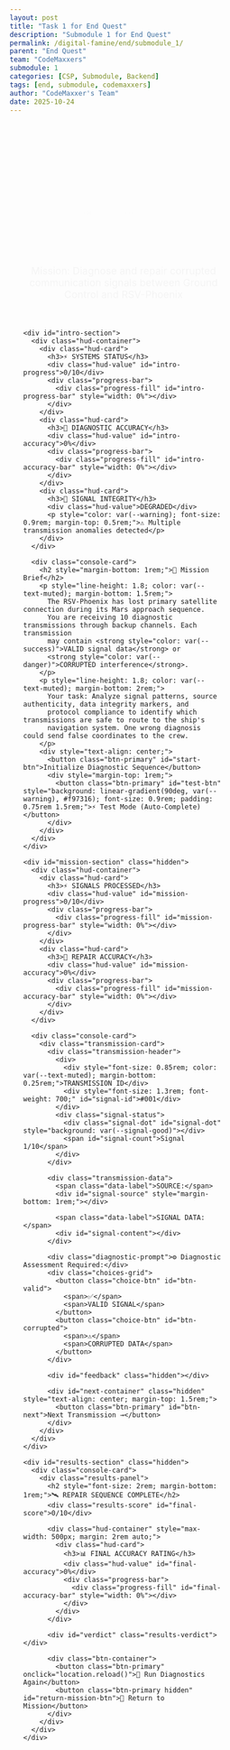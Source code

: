 ```yaml
---
layout: post
title: "Task 1 for End Quest"
description: "Submodule 1 for End Quest"
permalink: /digital-famine/end/submodule_1/
parent: "End Quest"
team: "CodeMaxxers"
submodule: 1
categories: [CSP, Submodule, Backend]
tags: [end, submodule, codemaxxers]
author: "CodeMaxxer's Team"
date: 2025-10-24
---
```

<!DOCTYPE html>
<html lang="en">
<head>
  <meta charset="UTF-8">
  <meta name="viewport" content="width=device-width, initial-scale=1.0">
  <title>Satellite Repair Mission</title>
  <style>
    * { margin: 0; padding: 0; box-sizing: border-box; }
    
    :root {
      --bg-primary: #0a0e27;
      --bg-secondary: #141b3d;
      --card-bg: rgba(20,27,61,0.85);
      --card-border: rgba(100,140,255,0.2);
      --accent: #60a5fa;
      --accent-glow: #3b82f6;
      --success: #10b981;
      --danger: #ef4444;
      --warning: #f59e0b;
      --text: #e5e7eb;
      --text-muted: #9ca3af;
      --signal-good: #22c55e;
      --signal-bad: #dc2626;
    }

    body {
      background: linear-gradient(135deg, var(--bg-primary) 0%, #1a1f4d 100%);
      color: var(--text);
      font-family: 'Segoe UI', system-ui, -apple-system, sans-serif;
      min-height: 100vh;
      overflow-x: hidden;
      position: relative;
    }

    body::before {
      content: '';
      position: fixed;
      top: 0; left: 0; right: 0; bottom: 0;
      background: 
        radial-gradient(circle at 20% 50%, rgba(59,130,246,0.1) 0%, transparent 50%),
        radial-gradient(circle at 80% 80%, rgba(139,92,246,0.08) 0%, transparent 50%);
      pointer-events: none;
    }

    .stars {
      position: fixed;
      top: 0; left: 0; right: 0; bottom: 0;
      background: transparent;
      pointer-events: none;
    }

    .star {
      position: absolute;
      width: 2px;
      height: 2px;
      background: white;
      border-radius: 50%;
      animation: twinkle 3s infinite;
    }

    @keyframes twinkle {
      0%, 100% { opacity: 0.3; }
      50% { opacity: 1; }
    }

    .container {
      max-width: 1200px;
      margin: 0 auto;
      padding: 2rem 1.5rem;
      position: relative;
      z-index: 1;
    }

    .mission-header {
      text-align: center;
      margin-bottom: 2rem;
      animation: fadeInDown 0.6s ease;
    }

    @keyframes fadeInDown {
      from { opacity: 0; transform: translateY(-20px); }
      to { opacity: 1; transform: translateY(0); }
    }

    .mission-header h1 {
      font-size: 2.5rem;
      font-weight: 700;
      background: linear-gradient(90deg, var(--accent), #8b5cf6);
      -webkit-background-clip: text;
      -webkit-text-fill-color: transparent;
      background-clip: text;
      margin-bottom: 0.5rem;
      text-shadow: 0 0 30px rgba(96,165,250,0.3);
    }

    .mission-header .subtitle {
      color: var(--text-muted);
      font-size: 1.1rem;
    }

    .hud-container {
      display: grid;
      grid-template-columns: repeat(auto-fit, minmax(280px, 1fr));
      gap: 1rem;
      margin-bottom: 2rem;
      animation: fadeIn 0.8s ease 0.2s both;
    }

    @keyframes fadeIn {
      from { opacity: 0; }
      to { opacity: 1; }
    }

    .hud-card {
      background: var(--card-bg);
      border: 1px solid var(--card-border);
      border-radius: 16px;
      padding: 1.5rem;
      backdrop-filter: blur(10px);
      box-shadow: 0 8px 32px rgba(0,0,0,0.3);
      transition: all 0.3s ease;
    }

    .hud-card:hover {
      transform: translateY(-2px);
      box-shadow: 0 12px 40px rgba(96,165,250,0.2);
      border-color: var(--accent);
    }

    .hud-card h3 {
      font-size: 0.9rem;
      text-transform: uppercase;
      letter-spacing: 1px;
      color: var(--text-muted);
      margin-bottom: 0.75rem;
    }

    .hud-value {
      font-size: 2rem;
      font-weight: 700;
      color: var(--accent);
      margin-bottom: 0.5rem;
    }

    .progress-bar {
      height: 12px;
      background: rgba(0,0,0,0.4);
      border-radius: 999px;
      overflow: hidden;
      position: relative;
    }

    .progress-fill {
      height: 100%;
      background: linear-gradient(90deg, var(--accent-glow), #8b5cf6);
      border-radius: 999px;
      transition: width 0.4s cubic-bezier(0.4, 0, 0.2, 1);
      box-shadow: 0 0 10px rgba(96,165,250,0.5);
      position: relative;
    }

    .progress-fill::after {
      content: '';
      position: absolute;
      top: 0; left: 0; right: 0; bottom: 0;
      background: linear-gradient(90deg, transparent, rgba(255,255,255,0.3), transparent);
      animation: shimmer 2s infinite;
    }

    @keyframes shimmer {
      0% { transform: translateX(-100%); }
      100% { transform: translateX(100%); }
    }

    .console-card {
      background: var(--card-bg);
      border: 1px solid var(--card-border);
      border-radius: 20px;
      padding: 2rem;
      backdrop-filter: blur(10px);
      box-shadow: 0 12px 48px rgba(0,0,0,0.4);
      animation: fadeInUp 0.6s ease;
    }

    @keyframes fadeInUp {
      from { opacity: 0; transform: translateY(20px); }
      to { opacity: 1; transform: translateY(0); }
    }

    .transmission-card {
      background: linear-gradient(135deg, rgba(20,27,61,0.9), rgba(30,41,59,0.9));
      border: 1px solid var(--card-border);
      border-radius: 16px;
      padding: 2rem;
      margin-bottom: 1.5rem;
      position: relative;
      overflow: hidden;
    }

    .transmission-card::before {
      content: '';
      position: absolute;
      top: 0; left: 0; right: 0;
      height: 3px;
      background: linear-gradient(90deg, var(--accent), #8b5cf6);
      animation: scanline 3s infinite;
    }

    @keyframes scanline {
      0%, 100% { opacity: 0.3; }
      50% { opacity: 1; }
    }

    .transmission-header {
      display: flex;
      justify-content: space-between;
      align-items: center;
      margin-bottom: 1rem;
      padding-bottom: 1rem;
      border-bottom: 1px solid var(--card-border);
    }

    .signal-status {
      display: flex;
      align-items: center;
      gap: 0.5rem;
      padding: 0.5rem 1rem;
      background: rgba(0,0,0,0.3);
      border-radius: 999px;
      font-weight: 600;
      font-size: 0.9rem;
    }

    .signal-dot {
      width: 10px;
      height: 10px;
      border-radius: 50%;
      animation: pulse 2s infinite;
    }

    @keyframes pulse {
      0%, 100% { transform: scale(1); opacity: 1; }
      50% { transform: scale(1.2); opacity: 0.7; }
    }

    .transmission-data {
      background: rgba(0,0,0,0.4);
      border: 1px solid rgba(255,255,255,0.05);
      border-radius: 12px;
      padding: 1.5rem;
      margin: 1rem 0;
      font-family: 'Courier New', monospace;
      font-size: 0.95rem;
      line-height: 1.6;
    }

    .data-label {
      color: var(--accent);
      font-weight: 600;
      margin-bottom: 0.5rem;
      display: block;
    }

    .diagnostic-prompt {
      color: var(--text-muted);
      font-size: 0.9rem;
      margin: 1.5rem 0 1rem;
      font-weight: 600;
      text-transform: uppercase;
      letter-spacing: 1px;
    }

    .choices-grid {
      display: grid;
      grid-template-columns: 1fr 1fr;
      gap: 1rem;
      margin: 1rem 0;
    }

    .choice-btn {
      padding: 1.25rem 1.5rem;
      border: 2px solid var(--card-border);
      background: rgba(20,27,61,0.6);
      color: var(--text);
      border-radius: 12px;
      font-size: 1rem;
      font-weight: 600;
      cursor: pointer;
      transition: all 0.2s ease;
      display: flex;
      align-items: center;
      justify-content: center;
      gap: 0.5rem;
      position: relative;
      overflow: hidden;
    }

    .choice-btn::before {
      content: '';
      position: absolute;
      top: 50%; left: 50%;
      width: 0; height: 0;
      border-radius: 50%;
      background: rgba(96,165,250,0.2);
      transform: translate(-50%, -50%);
      transition: width 0.3s, height 0.3s;
    }

    .choice-btn:hover:not(:disabled)::before {
      width: 300px;
      height: 300px;
    }

    .choice-btn:hover:not(:disabled) {
      transform: translateY(-2px);
      box-shadow: 0 8px 24px rgba(96,165,250,0.3);
      border-color: var(--accent);
    }

    .choice-btn.correct {
      border-color: var(--success);
      background: rgba(16,185,129,0.1);
    }

    .choice-btn.incorrect {
      border-color: var(--danger);
      background: rgba(239,68,68,0.1);
    }

    .choice-btn:disabled {
      opacity: 0.6;
      cursor: not-allowed;
    }

    .feedback-panel {
      margin-top: 1.5rem;
      padding: 1.5rem;
      border-radius: 12px;
      border-left: 4px solid;
      animation: slideIn 0.3s ease;
    }

    @keyframes slideIn {
      from { opacity: 0; transform: translateX(-20px); }
      to { opacity: 1; transform: translateX(0); }
    }

    .feedback-panel.correct {
      background: rgba(16,185,129,0.1);
      border-color: var(--success);
    }

    .feedback-panel.incorrect {
      background: rgba(239,68,68,0.1);
      border-color: var(--danger);
    }

    .feedback-title {
      font-weight: 700;
      font-size: 1.1rem;
      margin-bottom: 0.5rem;
    }

    .btn-primary {
      background: linear-gradient(90deg, var(--accent-glow), #8b5cf6);
      color: white;
      border: none;
      padding: 1rem 2.5rem;
      border-radius: 12px;
      font-size: 1.1rem;
      font-weight: 600;
      cursor: pointer;
      transition: all 0.3s ease;
      box-shadow: 0 4px 20px rgba(96,165,250,0.3);
      text-transform: uppercase;
      letter-spacing: 1px;
    }

    .btn-primary:hover {
      transform: translateY(-2px);
      box-shadow: 0 8px 32px rgba(96,165,250,0.5);
    }

    .btn-primary:active {
      transform: translateY(0);
    }

    .results-panel {
      text-align: center;
      padding: 3rem 2rem;
    }

    .results-score {
      font-size: 4rem;
      font-weight: 700;
      background: linear-gradient(90deg, var(--accent), #8b5cf6);
      -webkit-background-clip: text;
      -webkit-text-fill-color: transparent;
      background-clip: text;
      margin: 1rem 0;
    }

    .results-verdict {
      padding: 2rem;
      border-radius: 16px;
      margin: 2rem 0;
      border: 2px solid;
    }

    .btn-container {
      display: flex;
      gap: 1rem;
      justify-content: center;
      flex-wrap: wrap;
      margin-top: 2rem;
    }

    .hidden { display: none !important; }

    @media (max-width: 768px) {
      .mission-header h1 { font-size: 1.8rem; }
      .choices-grid { grid-template-columns: 1fr; }
      .hud-container { grid-template-columns: 1fr; }
    }
  </style>
</head>
<body>
  <div class="stars" id="stars"></div>
  
  <div class="container">
    <div class="mission-header">
      <h1>🛰️ SATELLITE LINK REPAIR PROTOCOL</h1>
      <p class="subtitle">Mission: Diagnose and repair corrupted communication signals between Ground Control and RSV-Phoenix</p>
    </div>

    <div id="intro-section">
      <div class="hud-container">
        <div class="hud-card">
          <h3>⚡ SYSTEMS STATUS</h3>
          <div class="hud-value" id="intro-progress">0/10</div>
          <div class="progress-bar">
            <div class="progress-fill" id="intro-progress-bar" style="width: 0%"></div>
          </div>
        </div>
        <div class="hud-card">
          <h3>🎯 DIAGNOSTIC ACCURACY</h3>
          <div class="hud-value" id="intro-accuracy">0%</div>
          <div class="progress-bar">
            <div class="progress-fill" id="intro-accuracy-bar" style="width: 0%"></div>
          </div>
        </div>
        <div class="hud-card">
          <h3>📡 SIGNAL INTEGRITY</h3>
          <div class="hud-value">DEGRADED</div>
          <p style="color: var(--warning); font-size: 0.9rem; margin-top: 0.5rem;">⚠️ Multiple transmission anomalies detected</p>
        </div>
      </div>

      <div class="console-card">
        <h2 style="margin-bottom: 1rem;">🚀 Mission Brief</h2>
        <p style="line-height: 1.8; color: var(--text-muted); margin-bottom: 1.5rem;">
          The RSV-Phoenix has lost primary satellite connection during its Mars approach sequence. 
          You are receiving 10 diagnostic transmissions through backup channels. Each transmission 
          may contain <strong style="color: var(--success)">VALID signal data</strong> or 
          <strong style="color: var(--danger)">CORRUPTED interference</strong>.
        </p>
        <p style="line-height: 1.8; color: var(--text-muted); margin-bottom: 2rem;">
          Your task: Analyze signal patterns, source authenticity, data integrity markers, and 
          protocol compliance to identify which transmissions are safe to route to the ship's 
          navigation system. One wrong diagnosis could send false coordinates to the crew.
        </p>
        <div style="text-align: center;">
          <button class="btn-primary" id="start-btn">Initialize Diagnostic Sequence</button>
          <div style="margin-top: 1rem;">
            <button class="btn-primary" id="test-btn" style="background: linear-gradient(90deg, var(--warning), #f97316); font-size: 0.9rem; padding: 0.75rem 1.5rem;">⚡ Test Mode (Auto-Complete)</button>
          </div>
        </div>
      </div>
    </div>

    <div id="mission-section" class="hidden">
      <div class="hud-container">
        <div class="hud-card">
          <h3>⚡ SIGNALS PROCESSED</h3>
          <div class="hud-value" id="mission-progress">0/10</div>
          <div class="progress-bar">
            <div class="progress-fill" id="mission-progress-bar" style="width: 0%"></div>
          </div>
        </div>
        <div class="hud-card">
          <h3>🎯 REPAIR ACCURACY</h3>
          <div class="hud-value" id="mission-accuracy">0%</div>
          <div class="progress-bar">
            <div class="progress-fill" id="mission-accuracy-bar" style="width: 0%"></div>
          </div>
        </div>
      </div>

      <div class="console-card">
        <div class="transmission-card">
          <div class="transmission-header">
            <div>
              <div style="font-size: 0.85rem; color: var(--text-muted); margin-bottom: 0.25rem;">TRANSMISSION ID</div>
              <div style="font-size: 1.3rem; font-weight: 700;" id="signal-id">#001</div>
            </div>
            <div class="signal-status">
              <div class="signal-dot" id="signal-dot" style="background: var(--signal-good)"></div>
              <span id="signal-count">Signal 1/10</span>
            </div>
          </div>

          <div class="transmission-data">
            <span class="data-label">SOURCE:</span>
            <div id="signal-source" style="margin-bottom: 1rem;"></div>
            
            <span class="data-label">SIGNAL DATA:</span>
            <div id="signal-content"></div>
          </div>

          <div class="diagnostic-prompt">⚙️ Diagnostic Assessment Required:</div>
          <div class="choices-grid">
            <button class="choice-btn" id="btn-valid">
              <span>✅</span>
              <span>VALID SIGNAL</span>
            </button>
            <button class="choice-btn" id="btn-corrupted">
              <span>⚠️</span>
              <span>CORRUPTED DATA</span>
            </button>
          </div>

          <div id="feedback" class="hidden"></div>

          <div id="next-container" class="hidden" style="text-align: center; margin-top: 1.5rem;">
            <button class="btn-primary" id="btn-next">Next Transmission →</button>
          </div>
        </div>
      </div>
    </div>

    <div id="results-section" class="hidden">
      <div class="console-card">
        <div class="results-panel">
          <h2 style="font-size: 2rem; margin-bottom: 1rem;">🛰️ REPAIR SEQUENCE COMPLETE</h2>
          <div class="results-score" id="final-score">0/10</div>
          
          <div class="hud-container" style="max-width: 500px; margin: 2rem auto;">
            <div class="hud-card">
              <h3>📊 FINAL ACCURACY RATING</h3>
              <div class="hud-value" id="final-accuracy">0%</div>
              <div class="progress-bar">
                <div class="progress-fill" id="final-accuracy-bar" style="width: 0%"></div>
              </div>
            </div>
          </div>

          <div id="verdict" class="results-verdict"></div>

          <div class="btn-container">
            <button class="btn-primary" onclick="location.reload()">🔄 Run Diagnostics Again</button>
            <button class="btn-primary hidden" id="return-mission-btn">🚀 Return to Mission</button>
          </div>
        </div>
      </div>
    </div>
  </div>

  <script>
    // Generate stars
    (function() {
      const starsContainer = document.getElementById('stars');
      for (let i = 0; i < 100; i++) {
        const star = document.createElement('div');
        star.className = 'star';
        star.style.left = Math.random() * 100 + '%';
        star.style.top = Math.random() * 100 + '%';
        star.style.animationDelay = Math.random() * 3 + 's';
        starsContainer.appendChild(star);
      }
    })();

    const signals = [
      {
        id: "RSV-PHX-001",
        source: "@NASA_DeepSpace • Verified Ground Control Station • Houston, TX",
        content: "RSV-Phoenix trajectory update: Orbital insertion burn scheduled T-minus 72 hours. Delta-V requirement: 1,247 m/s. Telemetry nominal. Full burn sequence uploaded to primary nav computer. Verification code: MARS-2025-PHX-ALPHA.",
        answer: "valid",
        explanation: "VALID: Official NASA source with verification badge, specific technical parameters (Delta-V, timing), procedural language, verification code included. Standard mission update protocol followed."
      },
      {
        id: "ANON-LEAK-447",
        source: "@SpaceLeaks_Insider • Unverified Account • Location Hidden",
        content: "🚨 URGENT: Phoenix crew in DANGER! NASA hiding critical system failures. Thermal shielding compromised but they won't abort mission. SHARE before they silence this! Anonymous source inside mission control confirms coverup. Trust NO official statements!",
        answer: "corrupted",
        explanation: "CORRUPTED: Unverified source, sensational fear language, conspiracy framing, no technical specifics, urgency manipulation tactics, attacks official sources without evidence. Classic misinformation signature."
      },
      {
        id: "ESA-COLLAB-112",
        source: "@ESA_Operations • Verified European Space Agency • Darmstadt, Germany",
        content: "Coordinating deep space network handoff with NASA for RSV-Phoenix. ESA ground stations Madrid & New Norcia providing telemetry support during Mars approach phase. Signal acquisition window: 0430-0820 UTC. Joint mission ops protocol active.",
        answer: "valid",
        explanation: "VALID: Official ESA verified account, specific ground stations named, precise time windows, international cooperation context, professional terminology. Legitimate coordination between space agencies."
      },
      {
        id: "SCAM-CRYPTO-891",
        source: "@MarsToken_Official • Unverified Account • Link in bio",
        content: "🚀 BREAKING: Phoenix crew secretly invested in $MARS coin before launch! Token going 10,000% when they land! Elon & NASA insiders already bought in! LAST CHANCE before moon! Limited presale ends in 3 HOURS! Link: bit.ly/marscoin-scam",
        answer: "corrupted",
        explanation: "CORRUPTED: Financial scam pattern, false celebrity association, artificial urgency (3 hours!), unrealistic promises (10,000%), suspicious shortened URL, unverified source. Malicious phishing attempt."
      },
      {
        id: "MIT-AERO-229",
        source: "@Dr_Rodriguez_MIT • Verified Aerospace Professor • Cambridge, MA",
        content: "Fascinating engineering challenge with Phoenix's entry corridor. New paper analyzing hypersonic thermal dynamics during Mars EDL available on arXiv:2025.10847. Peer review pending. Models suggest Phoenix's ablative shield design offers 15% safety margin improvement over Curiosity.",
        answer: "valid",
        explanation: "VALID: Credentialed academic expert, specific technical content, peer-review transparency mentioned, arXiv preprint reference (verifiable), measured claims with percentage specifics. Scholarly communication standard."
      },
      {
        id: "VIRAL-SPACE-334",
        source: "@CosmicTruths88 • Unverified Account • Anonymous",
        content: "You WON'T BELIEVE what Phoenix cameras captured near Mars!! 😱 Structures that NASA is HIDING from public! Ancient alien technology confirmed! Click for SHOCKING images they don't want you to see! Government knows but won't tell you!!! #TruthSeekers #WakeUp",
        answer: "corrupted",
        explanation: "CORRUPTED: Pure clickbait structure, multiple exclamation marks, vague sensational claims, 'they don't want you to know' conspiracy framing, no specific evidence, manipulation tactics, unverified anonymous source."
      },
      {
        id: "JPL-NAV-156",
        source: "@NASA_JPL_Navigation • Verified Jet Propulsion Laboratory • Pasadena, CA",
        content: "RSV-Phoenix navigation update: Mid-course correction burn completed successfully at 14:23:41 UTC. Achieved 99.7% target accuracy. New trajectory projects landing ellipse center: 18.38°S 77.58°E. Next maneuver scheduled T+96 hours. Data archived at jpl.nasa.gov/missions/phoenix",
        answer: "valid",
        explanation: "VALID: Official JPL verified account, precise timestamps and coordinates, specific accuracy metrics, procedural updates, verifiable data archive link. Standard mission operations communication."
      },
      {
        id: "CONSPIRACY-774",
        source: "@MarsHoax_Exposed • Unverified Account • VPN Location",
        content: "PROOF that Phoenix mission is FAKE! Launch footage shows CGI glitches at 3:47. Hollywood production confirmed by whistleblower (identity protected). All Mars missions are staged in Nevada desert. DM me for encrypted files (small donation requested). Don't trust mainstream space media!",
        answer: "corrupted",
        explanation: "CORRUPTED: Conspiracy theory pattern, claims of 'proof' without evidence, anonymous 'whistleblower', requests payment for information, attacks all mainstream sources, unverified account with hidden location."
      },
      {
        id: "SPACEX-COORD-203",
        source: "@SpaceX_Tracking • Verified SpaceX Operations • Hawthorne, CA",
        content: "Starlink constellation providing comm relay support for RSV-Phoenix during trans-Mars coast phase. Network handoff to NASA DSN for Mars orbit insertion sequence. Anticipate brief signal dropout during atmospheric entry (expected ~7min blackout per mission profile).",
        answer: "valid",
        explanation: "VALID: Verified SpaceX source, explains technical coordination role, realistic details (7min blackout is standard for Mars entry), professional cooperation between private and government space entities."
      },
      {
        id: "FAKE-NASA-666",
        source: "@NASA_0fficial • Unverified Account • Recent creation date",
        content: "🔴 EMERGENCY: All personnel must verify credentials immediately! Phoenix communications compromised by foreign actors. Click link to authenticate your NASA account access: nasa-verification-portal.ru/login. DO NOT share this message. TIME SENSITIVE.",
        answer: "corrupted",
        explanation: "CORRUPTED: Phishing attack. Fake NASA account (note '0' instead of 'O'), suspicious Russian domain (.ru), urgency tactics, credential harvesting attempt, requests login information. Malicious security threat."
      }
    ];

    let currentIndex = 0;
    let correctCount = 0;
    let hasAnswered = false;

    const updateMeters = () => {
      const progress = (currentIndex / 10) * 100;
      const accuracy = currentIndex > 0 ? Math.round((correctCount / currentIndex) * 100) : 0;
      
      ['intro', 'mission'].forEach(prefix => {
        const progressBar = document.getElementById(`${prefix}-progress-bar`);
        const progressText = document.getElementById(`${prefix}-progress`);
        const accuracyBar = document.getElementById(`${prefix}-accuracy-bar`);
        const accuracyText = document.getElementById(`${prefix}-accuracy`);
        
        if (progressBar) progressBar.style.width = `${progress}%`;
        if (progressText) progressText.textContent = `${currentIndex}/10`;
        if (accuracyBar) accuracyBar.style.width = `${accuracy}%`;
        if (accuracyText) accuracyText.textContent = `${accuracy}%`;
      });
    };

    const showSignal = () => {
      if (currentIndex >= signals.length) {
        showResults();
        return;
      }

      const signal = signals[currentIndex];
      hasAnswered = false;

      document.getElementById('signal-id').textContent = signal.id;
      document.getElementById('signal-count').textContent = `Signal ${currentIndex + 1}/10`;
      document.getElementById('signal-source').textContent = signal.source;
      document.getElementById('signal-content').textContent = signal.content;
      
      const signalDot = document.getElementById('signal-dot');
      signalDot.style.background = signal.answer === 'valid' ? 'var(--signal-good)' : 'var(--signal-bad)';
      
      document.getElementById('feedback').classList.add('hidden');
      document.getElementById('next-container').classList.add('hidden');
      
      document.getElementById('btn-valid').disabled = false;
      document.getElementById('btn-corrupted').disabled = false;
      document.getElementById('btn-valid').classList.remove('correct', 'incorrect');
      document.getElementById('btn-corrupted').classList.remove('correct', 'incorrect');
    };

    const handleAnswer = (userAnswer) => {
      if (hasAnswered) return;
      hasAnswered = true;

      const signal = signals[currentIndex];
      const correct = userAnswer === signal.answer;
      const feedback = document.getElementById('feedback');
      
      document.getElementById('btn-valid').disabled = true;
      document.getElementById('btn-corrupted').disabled = true;

      if (correct) {
        correctCount++;
        feedback.className = 'feedback-panel correct';
        feedback.innerHTML = `<div class="feedback-title">✅ CORRECT DIAGNOSIS</div><p>${signal.explanation}</p>`;
        
        if (userAnswer === 'valid') {
          document.getElementById('btn-valid').classList.add('correct');
        } else {
          document.getElementById('btn-corrupted').classList.add('correct');
        }
      } else {
        feedback.className = 'feedback-panel incorrect';
        feedback.innerHTML = `<div class="feedback-title">❌ INCORRECT DIAGNOSIS</div><p>This was ${signal.answer.toUpperCase()}. ${signal.explanation}</p>`;
        
        if (userAnswer === 'valid') {
          document.getElementById('btn-valid').classList.add('incorrect');
          document.getElementById('btn-corrupted').classList.add('correct');
        } else {
          document.getElementById('btn-corrupted').classList.add('incorrect');
          document.getElementById('btn-valid').classList.add('correct');
        }
      }
      
      feedback.classList.remove('hidden');
      document.getElementById('next-container').classList.remove('hidden');

      currentIndex++;
      updateMeters();
    };

    const showResults = () => {
      document.getElementById('intro-section').classList.add('hidden');
      document.getElementById('mission-section').classList.add('hidden');
      document.getElementById('results-section').classList.remove('hidden');

      const pct = Math.round((correctCount / 10) * 100);
      document.getElementById('final-score').textContent = `${correctCount} / 10 Correct`;
      document.getElementById('final-accuracy').textContent = `${pct}%`;
      document.getElementById('final-accuracy-bar').style.width = `${pct}%`;

      const verdict = document.getElementById('verdict');
      const returnBtn = document.getElementById('return-mission-btn');
      
      if (pct >= 90) {
        verdict.style.background = 'rgba(16,185,129,0.15)';
        verdict.style.borderColor = 'var(--success)';
        verdict.innerHTML = '🛡️ <strong>ELITE TECHNICIAN</strong><br>Outstanding performance! All critical systems restored. The RSV-Phoenix navigation is secure and mission-ready.';
        returnBtn.classList.remove('hidden');
      } else if (pct >= 70) {
        verdict.style.background = 'rgba(251,191,36,0.15)';
        verdict.style.borderColor = 'var(--warning)';
        verdict.innerHTML = '⚡ <strong>PROFICIENT OPERATOR</strong><br>Good diagnostic work! Most threats neutralized. Review the missed signals to achieve expert certification.';
        returnBtn.classList.remove('hidden');
      } else {
        verdict.style.background = 'rgba(239,68,68,0.15)';
        verdict.style.borderColor = 'var(--danger)';
        verdict.innerHTML = '🔧 <strong>ADDITIONAL TRAINING REQUIRED</strong><br>System vulnerability remains high. Study the signal patterns and re-attempt diagnostic sequence for mission clearance.';
        returnBtn.classList.add('hidden');
      }
    };

    // Event listeners
    document.getElementById('start-btn').addEventListener('click', () => {
      document.getElementById('intro-section').classList.add('hidden');
      document.getElementById('mission-section').classList.remove('hidden');
      showSignal();
    });

    document.getElementById('test-btn').addEventListener('click', () => {
      // Auto-complete with 100% score
      currentIndex = 10;
      correctCount = 10;
      updateMeters();
      showResults();
    });

    document.getElementById('btn-valid').addEventListener('click', () => handleAnswer('valid'));
    document.getElementById('btn-corrupted').addEventListener('click', () => handleAnswer('corrupted'));
    document.getElementById('btn-next').addEventListener('click', showSignal);
    
    document.getElementById('return-mission-btn').addEventListener('click', () => {
      window.location.href = '/digital-famine/end';
    });

    updateMeters();
  </script>

  <script type="module">
    import { initEndModuleProgression } from '{{site.baseurl}}/assets/js/digitalFamine/endModuleProgression.js';
    
    // Initialize progression system for this module
    initEndModuleProgression();
  </script>
</body>
</html>